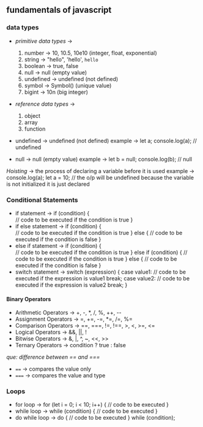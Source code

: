 ## fundamentals of javascript

### data types

- *primitive data types* ->
    1. number -> 10, 10.5, 10e10 (integer, float, exponential)
    2. string -> "hello", 'hello', `hello`
    3. boolean -> true, false
    4. null -> null (empty value)
    5. undefined -> undefined (not defined)
    6. symbol -> Symbol() (unique value)
    7. bigint -> 10n (big integer)
- *reference data types* ->
    1. object
    2. array
    3. function

- undefined -> undefined (not defined) 
example -> let a;
console.log(a); // undefined

- null -> null (empty value)
example -> let b = null;
console.log(b); // null

*Hoisting* -> the process of declaring a variable before it is used
example -> console.log(a); let a = 10;
// the o/p will be undefined because the variable is not initialized it is just declared

### Conditional Statements

- if statement -> if (condition) {  
    // code to be executed if the condition is true
}
- if else statement -> if (condition) {  
    // code to be executed if the condition is true
} else {
    // code to be executed if the condition is false
}
- else if statement -> if (condition) {  
    // code to be executed if the condition is true
} else if (condition) {
    // code to be executed if the condition is true
} else {
    // code to be executed if the condition is false
}
- switch statement -> switch (expression) {
    case value1:
        // code to be executed if the expression is value1
        break;
    case value2:
        // code to be executed if the expression is value2
        break;
}


#### Binary Operators

- Arithmetic Operators -> +, -, *, /, %, ++, --
- Assignment Operators -> =, +=, -=, *=, /=, %=
- Comparison Operators -> ==, ===, !=, !==, >, <, >=, <=
- Logical Operators -> &&, ||, !
- Bitwise Operators -> &, |, ^, ~, <<, >>
- Ternary Operators -> condition ? true : false

*que: difference between == and ===*
- `==` -> compares the value only
- `===` -> compares the value and type


### Loops

- for loop -> for (let i = 0; i < 10; i++) {
    // code to be executed
}
- while loop -> while (condition) {
    // code to be executed
}
- do while loop -> do {
    // code to be executed
} while (condition);
